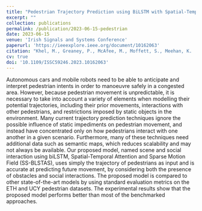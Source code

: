 ```yaml
---
title: "Pedestrian Trajectory Prediction using BiLSTM with Spatial-Temporal Attention and Sparse Motion Fields"
excerpt: ""
collection: publications
permalink: /publication/2023-06-15-pedestrian
date: 2023-06-15
venue: 'Irish Signals and Systems Conference'
paperurl: 'https://ieeexplore.ieee.org/document/10162063'
citation: "Khel, M., Greaney, P., McAfee, M., Moffett, S., Meehan, K.  (2023) ‘Pedestrian Trajectory Prediction using BiLSTM with Spatial-Temporal Attention and Sparse Motion Fields’, Proceedings of the 34th Irish Signals and Systems Conference, Dublin, Ireland, 13-14 June, Washington D.C.: IEEE Computer Society Press."
cv: true
doi: '10.1109/ISSC59246.2023.10162063'
---
```


Autonomous cars and mobile robots need to be able to anticipate and interpret pedestrian intents in order to manoeuvre safely in a congested area. However, because pedestrian movement is unpredictable, it is necessary to take into account a variety of elements when modelling their potential trajectories, including their prior movements, interactions with other pedestrians, and restrictions imposed by static objects in the environment. Many current trajectory prediction techniques ignore the possible influence of static impediments on pedestrian movement, and instead have concentrated only on how pedestrians interact with one another in a given scenario. Furthermore, many of these techniques need additional data such as semantic maps, which reduces scalability and may not always be available. Our proposed model, named scene and social interaction using biLSTM, Spatial-Temporal Attention and Sparse Motion Field (SS-BLSTAS), uses simply the trajectory of pedestrians as input and is accurate at predicting future movement, by considering both the presence of obstacles and social interactions. The proposed model is compared to other state-of-the-art models by using standard evaluation metrics on the ETH and UCY pedestrian datasets. The experimental results show that the proposed model performs better than most of the benchmarked approaches. 
